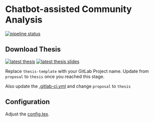 # Chatbot-assisted Community Analysis
[![pipeline status](https://git.dbis.rwth-aachen.de/ACIS_BA_MA/ba-ben-lakhoune/badges/master/pipeline.svg)](https://git.dbis.rwth-aachen.de/ACIS_BA_MA/ba-ben-lakhoune/commits/master)

## Download Thesis
[![latest thesis](https://img.shields.io/badge/Download-Thesis-blue.svg)](https://git.dbis.rwth-aachen.de/ACIS_BA_MA/ba-ben-lakhoune/-/jobs/artifacts/master/raw/thesis/text/thesis.pdf?job=build-thesis-text)
[![latest thesis slides](https://img.shields.io/badge/Download-Thesis%20Presentation-blue.svg)](https://git.dbis.rwth-aachen.de/ACIS_BA_MA/ba-ben-lakhoune/-/jobs/artifacts/master/raw/thesis/presentation/slides.pdf?job=build-thesis-slides)

Replace `thesis-template` with your GitLab Project name.
Update from `proposal` to `thesis` once you reached this stage. 


Also update the [.gitlab-ci.yml](./.gitlab-ci.yml#L11) and change `proposal` to `thesis`

## Configuration
Adjust the [config.tex](preamble/config.tex). 
